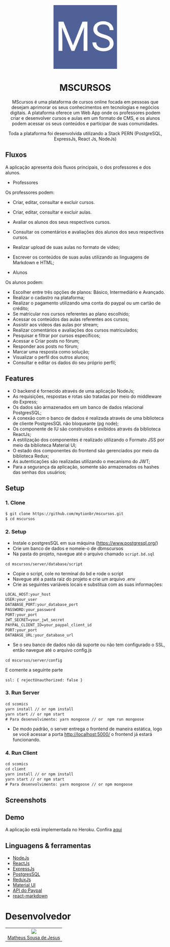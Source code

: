 <p align="center">
  <img style="width: 200px" src="https://github.com/mytionbr/images-videos/blob/master/ms%20-%20logo.png" alt="mscursos logo" />
</p>

<div align="center">

  # MSCURSOS

  MScursos é uma plataforma de cursos online focada em pessoas que desejam aprimorar os seus conhecimentos em tecnologias e negócios digitais. A plataforma oferece um Web App onde os professores podem criar e desenvolver cursos e aulas em um formato de CMS, e os alunos podem acessar os seus conteúdos e participar de suas comunidades. 
  
  Toda a plataforma foi desenvolvida utilizando a Stack PERN (PostgreSQL, ExpressJs, React Js, NodeJs)
</div>

## Fluxos

A aplicação apresenta dois fluxos principais, o dos professores e dos alunos.

- Professores

Os professores podem: 

  - Criar, editar, consultar e excluir cursos.
  - Criar, editar, consultar e excluir aulas.
  - Avaliar os alunos dos seus respectivos cursos.
  - Consultar os comentários e avaliações dos alunos dos seus respectivos cursos.
  - Realizar upload de suas aulas no formato de vídeo;
  - Escrever os conteúdos de suas aulas utilizando as linguagens de Markdown e HTML;
  
- Alunos

Os alunos podem:

  - Escolher entre três opções de planos: Básico, Intermediário e Avançado. 
  - Realizar o cadastro na plataforma;
  - Realizar o pagamento utilizando uma conta do paypal ou um cartão de crédito;
  - Se matricular nos cursos referentes ao plano escolhido;
  - Acessar os conteúdos das aulas referentes aos cursos;
  - Assistir aos vídeos das aulas por stream;
  - Realizar comentários e avaliações dos cursos matriculados;
  - Pesquisar e filtrar por cursos específicos;
  - Acessar e Criar posts no fórum;
  - Responder aos posts no fórum;
  - Marcar uma resposta como solução;
  - Visualizar o perfil dos outros alunos;
  - Consultar e editar os dados do seu próprio perfil;
  
## Features
  
  - O backend é fornecido através de uma aplicação NodeJs;
  - As requisições, respostas e rotas são tratadas por meio do middleware do Express;
  - Os dados são armazenados em um banco de dados relacional PostgresSQL;
  - A conexão com o banco de dados é realizada através de uma biblioteca de cliente PostgresSQL não bloqueante (pg node);
  - Os componente de IU são construídos e exibidos através da biblioteca ReactJs;
  - A estilização dos componentes é realizado utilizando o Formato JSS por meio da biblioteca Material UI;
  - O estado dos componentes do frontend são gerenciados por meio da biblioteca Redux;
  - As autenticações são realizadas utilizando o mecanismo do JWT;
  - Para a segurança da aplicação, somente são armazenados os hashes das senhas dos usuários; 
  
## Setup

### 1. Clone

```
$ git clone https://github.com/mytionbr/mscursos.git
$ cd mscursos

```

### 2. Setup 

- Instale o postgresSQL em sua máquina (https://www.postgresql.org/)
- Crie um banco de dados e nomeie-o de dbmscursos
- Na pasta do projeto, navegue até o arquivo chamado `script.bd.sql`

`cd mscursos/server/database/script`

- Copie o script,  cole no terminal do bd e rode o script
- Navegue até a pasta raiz do projeto e crie um arquivo .env
- Crie as seguintes variáveis locais e substitua com as suas informações: 

```
LOCAL_HOST:your_host
USER:your_user
DATABASE_PORT:your_database_port
PASSWORD:your_password
PORT:your_port
JWT_SECRET=your_jwt_secret
PAYPAL_CLIENT_ID=your_paypal_client_id
PORT:your_port 
DATABASE_URL:your_database_url

```

 - Se o seu banco de dados não dá suporte ou não tem configurado o SSL, então navegue até o arquivo config.js

`cd mscursos/server/config`

E comente a seguinte parte 

`ssl: { rejectUnauthorized: false }`


### 3. Run Server

```
cd scomics
yarn install // or npm install
yarn start // or npm start
# Para desenvolvimento: yarn mongoose // or  npm run mongoose
```

- De modo padrão, o server entrega o frontend de maneira estática, logo se você acessar a porta [http://localhost:5000/](http://localhost:5000/) o frontend já estará funcionando.

### 4. Run Client
```
cd scomics
cd client
yarn install // or npm install
yarn start // or npm start
# Para desenvolvimento: yarn mongoose // or npm mongoose
```

## Screenshots

## Demo

A aplicação está implementada no Heroku. Confira [aqui](https://mscursos.herokuapp.com/)

## Linguagens & ferramentas

- [NodeJs](https://nodejs.org/en/)
- [ReactJs](https://pt-br.reactjs.org/)
- [ExpressJs](https://expressjs.com/pt-br/)
- [PostgresSQL](https://www.postgresql.org/)
- [ReduxJs](https://redux.js.org/)
- [Material UI](https://material-ui.com/)
- [API do Paypal](https://developer.paypal.com/home)
- [react-markdown](https://www.npmjs.com/package/react-markdown)


# Desenvolvedor

<table>
  <tr>
    <td align='center'>
      <a href='https://github.com/mytionbr'><img style="width: 100px" src='https://avatars.githubusercontent.com/u/43896079?v=4' /><br />Matheus Sousa de Jesus</a>
    </td>
  </tr>
</table>





